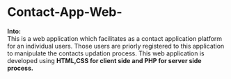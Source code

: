 # Contact-App-Web-
<b>Into:</b><br>
This is a web application which facilitates as a contact application platform for an individual users.
Those users are priorly registered to this application to manipulate the contacts updation process.
This web application is developed using <b>HTML,CSS<b> for client side and <b>PHP<b> for server side process.
  <br>
